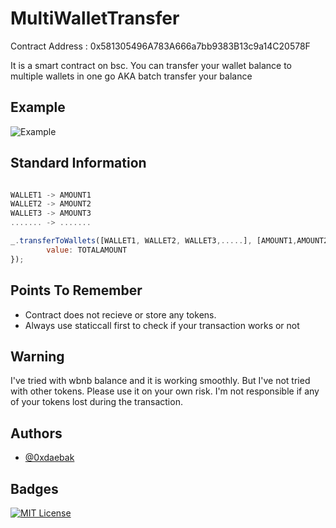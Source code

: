 
# MultiWalletTransfer

Contract Address : 0x581305496A783A666a7bb9383B13c9a14C20578F

It is a smart contract on bsc. You can transfer your wallet balance to multiple wallets in one go AKA batch transfer your balance



## Example

 ![Example](https://i.postimg.cc/JhGGY8XK/example1.png)
 
 
## Standard Information

```javascript

WALLET1 -> AMOUNT1 
WALLET2 -> AMOUNT2 
WALLET3 -> AMOUNT3 
....... -> .......

_.transferToWallets([WALLET1, WALLET2, WALLET3,.....], [AMOUNT1,AMOUNT2,AMOUNT3,...], {
        value: TOTALAMOUNT
});
```
 
## Points To Remember

- Contract does not recieve or store any tokens.
- Always use staticcall first to check if your transaction works or not


## Warning

I've tried with wbnb balance and it is working smoothly. But I've not tried with other tokens. Please use it on your own risk. I'm not responsible if any of your tokens lost during the transaction.


## Authors

- [@0xdaebak](https://www.github.com/0xdaebak)



## Badges

[![MIT License](https://img.shields.io/badge/License-MIT-green.svg)](https://choosealicense.com/licenses/mit/)
